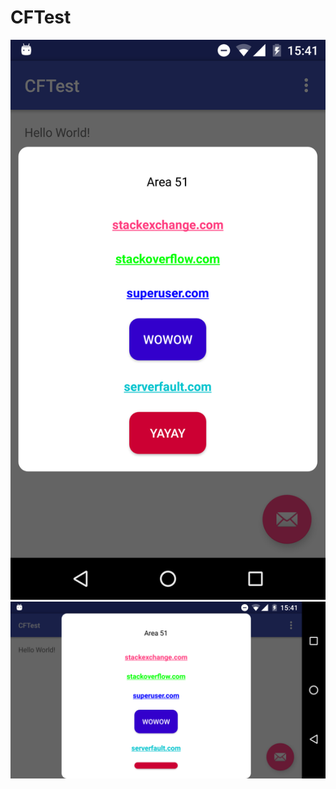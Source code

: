 # CFTest
![Screenshot](Screenshot_20161212-154129.png)
![Screenshot](Screenshot_20161212-154156.png)
